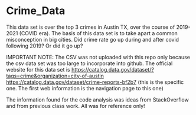 # Crime_Data
This data set is over the top 3 crimes in Austin TX, over the course of 2019-2021 (COVID era).  The basis of this data set is to take apart a common misconception in big cities.  Did crime rate go up during and after covid following 2019?  Or did it go up?

IMPORTANT NOTE: The CSV was not uploaded with this repo only because the csv data set was too large to incorporate into github.  The official website for this data set is https://catalog.data.gov/dataset/?tags=crime&organization=city-of-austin
https://catalog.data.gov/dataset/crime-reports-bf2b7  (this is the specific one.  The first web information is the navigation page to this one)


The information found for the code analysis was ideas from StackOverflow and from previous class work.  All was for reference only!
